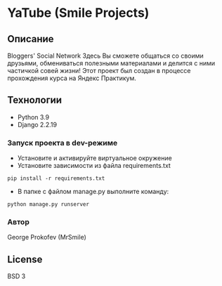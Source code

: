 # YaTube (Smile Projects)
## Описание

Bloggers' Social Network
Здесь Вы сможете общаться со своими друзьями, обмениваться полезными материалами и делится с ними частичкой совей жизни!
Этот проект был создан в процессе прохождения курса на Яндекс Практикум. 

## Технологии

- Python 3.9
- Django 2.2.19


### Запуск проекта в dev-режиме
- Установите и активируйте виртуальное окружение
- Установите зависимости из файла requirements.txt
```
pip install -r requirements.txt
``` 
- В папке с файлом manage.py выполните команду:
```
python manage.py runserver
```
### Автор
George Prokofev (MrSmile)

## License

BSD 3